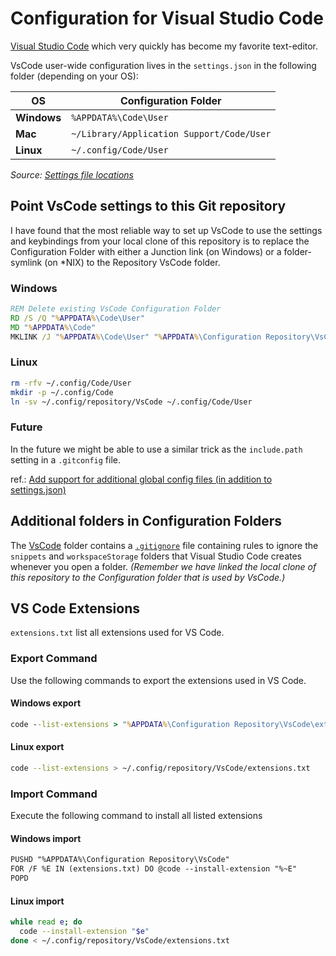 # Configuration for Visual Studio Code

[Visual Studio Code](https://code.visualstudio.com/) which very quickly has become my favorite text-editor.

VsCode user-wide configuration lives in the `settings.json` in the following folder (depending on your OS):

| OS | Configuration Folder |
| - | - |
| **Windows** | `%APPDATA%\Code\User` |
| **Mac** | `~/Library/Application Support/Code/User` |
| **Linux** | `~/.config/Code/User` |

*Source: [Settings file locations](https://code.visualstudio.com/docs/getstarted/settings#_settings-file-locations)*

## Point VsCode settings to this Git repository

I have found that the most reliable way to set up VsCode to use the settings and keybindings from your local clone of this repository is to replace the Configuration Folder with either a Junction link (on Windows) or a folder-symlink (on *NIX) to the Repository VsCode folder.

### Windows

``` cmd
REM Delete existing VsCode Configuration Folder
RD /S /Q "%APPDATA%\Code\User"
MD "%APPDATA%\Code"
MKLINK /J "%APPDATA%\Code\User" "%APPDATA%\Configuration Repository\VsCode"
```

### Linux

``` sh
rm -rfv ~/.config/Code/User
mkdir -p ~/.config/Code
ln -sv ~/.config/repository/VsCode ~/.config/Code/User
```

### Future

In the future we might be able to use a similar trick as the `include.path` setting in a `.gitconfig` file.

ref.: [Add support for additional global config files (in addition to settings.json)](https://github.com/Microsoft/vscode/issues/17634)

## Additional folders in Configuration Folders

The [VsCode](../VsCode) folder contains a [`.gitignore`](./.gitignore) file containing rules to ignore the `snippets` and `workspaceStorage` folders that Visual Studio Code creates whenever you open a folder. *(Remember we have linked the local clone of this repository to the Configuration folder that is used by VsCode.)*

## VS Code Extensions

`extensions.txt` list all extensions used for VS Code.

### Export Command

Use the following commands to export the extensions used in VS Code.

#### Windows export

``` bat
code --list-extensions > "%APPDATA%\Configuration Repository\VsCode\extensions.txt"
```

#### Linux export

``` sh
code --list-extensions > ~/.config/repository/VsCode/extensions.txt
```

### Import Command

Execute the following command to install all listed extensions

#### Windows import

``` txt
PUSHD "%APPDATA%\Configuration Repository\VsCode"
FOR /F %E IN (extensions.txt) DO @code --install-extension "%~E"
POPD
```

#### Linux import

``` sh
while read e; do
  code --install-extension "$e"
done < ~/.config/repository/VsCode/extensions.txt
```
